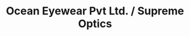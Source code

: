 ---
title: "Ocean Eyewear Pvt Ltd. / Supreme Optics"
url: /mumbai/ocean-eyewear-pvt-ltd-supreme-optics/
shop: optician
---